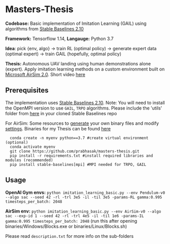 Masters-Thesis
==========================
**Codebase:** Basic implementation of Imitation Learning (GAIL) using algorithms from [Stable Baselines 2.10](https://stable-baselines.readthedocs.io/en/master/index.html)

**Framework:** Tensorflow 1.14, **Langauge:** Python 3.7

**Idea**: pick {env, algo} -> train RL (optimal policy) -> generate expert data (optimal expert) -> train GAIL (hopefully, optimal policy)

**Thesis:** Autonomous UAV landing using human demonstrations alone (expert). Apply imitation learning methods on a custom environment built on [Microsoft AirSim 2.0](https://microsoft.github.io/AirSim/). Short video [here](https://www.youtube.com/watch?v=oj4y8GOq4gk&feature=youtu.be)

Prerequisites
-------------
The implementation uses [Stable Baselines 2.10](https://stable-baselines.readthedocs.io/en/master/guide/install.html). Note: You will need to install the OpenMPI version to use ``GAIL``, ``TRPO`` algorithms. Please include the 'utils' folder from [here](https://github.com/araffin/rl-baselines-zoo) in your cloned Stable Baselines repo

For AirSim: Some resources to [generate](https://microsoft.github.io/AirSim/build_windows/) your own binary files and modify [settings](https://microsoft.github.io/AirSim/settings/). Binaries for my Thesis can be found [here](https://drive.google.com/drive/folders/1PFYkOlqb0DLcVoSsaSNGZVJif1VGeGuK?usp=sharing)

```
  conda create -n myenv python==3.7 #create virtual environment (optional)
  conda activate myenv
  git clone https://github.com/prabhasak/masters-thesis.git
  pip install -r requirements.txt #install required libraries and modules (recommended)
  pip install stable-baselines[mpi] #MPI needed for TRPO, GAIL
```

Usage
-------------
**OpenAI Gym envs:** ``python imitation_learning_basic.py --env Pendulum-v0 --algo sac --seed 42 -rl -trl 3e5 -il -til 3e5 -params-RL gamma:0.995 timesteps_per_batch: 2048``

**AirSim env:** ``python imitation_learning_basic.py --env AirSim-v0 --algo sac --exp-id 1 --seed 42 -rl -trl 4e5 -il -til 1e6 -params-IL gamma:0.995 timesteps_per_batch: 2048`` (run this after opening binaries/Windows/Blocks.exe or binaries/Linux/Blocks.sh)


Please read ``description.txt`` for more info on the sub-folders
